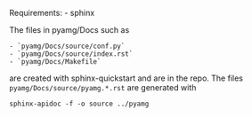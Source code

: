 Requirements:
    - sphinx

The files in pyamg/Docs such as

    - `pyamg/Docs/source/conf.py`
    - `pyamg/Docs/source/index.rst`
    - `pyamg/Docs/Makefile`

are created with sphinx-quickstart and are in the repo.  The files
`pyamg/Docs/source/pyamg.*.rst` are generated with

```
sphinx-apidoc -f -o source ../pyamg
```
